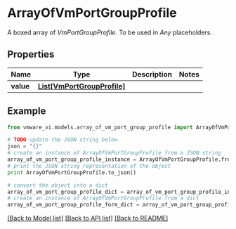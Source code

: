 # ArrayOfVmPortGroupProfile

A boxed array of *VmPortGroupProfile*. To be used in *Any* placeholders. 

## Properties
Name | Type | Description | Notes
------------ | ------------- | ------------- | -------------
**value** | [**List[VmPortGroupProfile]**](VmPortGroupProfile.md) |  | 

## Example

```python
from vmware_vi.models.array_of_vm_port_group_profile import ArrayOfVmPortGroupProfile

# TODO update the JSON string below
json = "{}"
# create an instance of ArrayOfVmPortGroupProfile from a JSON string
array_of_vm_port_group_profile_instance = ArrayOfVmPortGroupProfile.from_json(json)
# print the JSON string representation of the object
print ArrayOfVmPortGroupProfile.to_json()

# convert the object into a dict
array_of_vm_port_group_profile_dict = array_of_vm_port_group_profile_instance.to_dict()
# create an instance of ArrayOfVmPortGroupProfile from a dict
array_of_vm_port_group_profile_form_dict = array_of_vm_port_group_profile.from_dict(array_of_vm_port_group_profile_dict)
```
[[Back to Model list]](../README.md#documentation-for-models) [[Back to API list]](../README.md#documentation-for-api-endpoints) [[Back to README]](../README.md)


